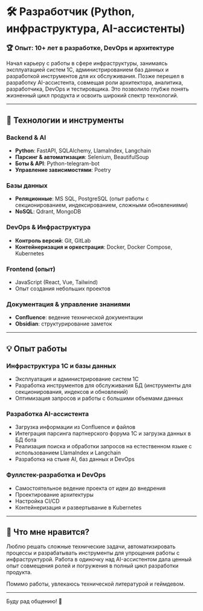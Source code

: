 # 🛠️ Разработчик (Python, инфраструктура, AI-ассистенты)

### 🏆 Опыт: 10+ лет в разработке, DevOps и архитектуре  
Начал карьеру с работы в сфере инфраструктуры, занимаясь эксплуатацией систем 1С, администрированием баз данных и разработкой инструментов для их обслуживания. Позже перешел в разработку AI-ассистента, совмещая роли архитектора, аналитика, разработчика, DevOps и тестировщика. Это позволило глубже понять жизненный цикл продукта и освоить широкий спектр технологий.  

---  

## 🔧 Технологии и инструменты  

### **Backend & AI**  
- **Python**: FastAPI, SQLAlchemy, LlamaIndex, Langchain  
- **Парсинг & автоматизация**: Selenium, BeautifulSoup  
- **Боты & API**: Python-telegram-bot  
- **Управление зависимостями**: Poetry  

### **Базы данных**  
- **Реляционные**: MS SQL, PostgreSQL (опыт работы с секционированием, индексированием, сложными обновлениями)  
- **NoSQL**: Qdrant, MongoDB  

### **DevOps & Инфраструктура**  
- **Контроль версий**: Git, GitLab  
- **Контейнеризация и оркестрация**: Docker, Docker Compose, Kubernetes  

### **Frontend (опыт)**  
- JavaScript (React, Vue, Tailwind)  
- Опыт создания небольших проектов  

### **Документация & управление знаниями**  
- **Confluence**: ведение технической документации  
- **Obsidian**: структурирование заметок  

---  

## 💡 Опыт работы  

### **Инфраструктура 1С и базы данных**  
- Эксплуатация и администрирование систем 1С  
- Разработка инструментов для обслуживания БД (инструменты для секционирования, индексов и обновлений)  
- Оптимизация запросов и работы с большими объемами данных  

### **Разработка AI-ассистента**  
- Загрузка информации из Confluence и файлов  
- Интеграция парсинга партнерского форума 1С и загрузка данных в БД бота  
- Реализация поиска и обработки запросов на естественном языке с использованием LlamaIndex и Langchain  
- Разработка на стыке AI, баз данных и DevOps  

### **Фуллстек-разработка и DevOps**  
- Самостоятельное ведение проекта от идеи до внедрения  
- Проектирование архитектуры  
- Настройка CI/CD  
- Контейнеризация и развертывание в Kubernetes  

---  

## 🎯 Что мне нравится?  
Люблю решать сложные технические задачи, автоматизировать процессы и разрабатывать инструменты для упрощения работы с инфраструктурой. Работа в одиночку над AI-ассистентом дала ценный опыт совмещения ролей и погружения в полный цикл разработки продукта.  

Помимо работы, увлекаюсь технической литературой и геймдевом.  

---
Буду рад общению! 🚀
